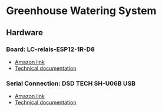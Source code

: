 # Greenhouse Watering System

## Hardware

### Board: LC-relais-ESP12-1R-D8

- [Amazon link](https://www.amazon.fr/dp/B083QJPTVK?psc=1&ref=ppx_yo2ov_dt_b_product_details)
- [Technical documentation](http://www.chinalctech.com/m/view.php?aid=479)

### Serial Connection: DSD TECH SH-U06B USB

- [Amazon link](https://www.amazon.fr/dp/B09PYQL5J6?psc=1&ref=ppx_yo2ov_dt_b_product_details)
- [Technical documentation](https://tasmota.github.io/docs/Getting-Started/#serial-connection)